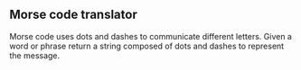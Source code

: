 ## Morse code translator

Morse code uses dots and dashes to communicate different letters. Given a word or phrase return a string composed of dots and dashes to represent the message. 